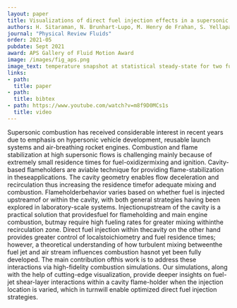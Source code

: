 ```yaml
---
layout: paper
title: Visualizations of direct fuel injection effects in a supersonic cavity flameholder
authors: H. Sitaraman, N. Brunhart-Lupo, M. Henry de Frahan, S. Yellapantula, B. Perry, J. Rood, R. Grout, M. Day, R. Binyahib, and K. Gruchalla
journal: "Physical Review Fluids"
order: 2021-05
pubdate: Sept 2021
award: APS Gallery of Fluid Motion Award 
image: /images/fig_aps.png
image_text: temperature snapshot at statistical steady-state for two fuel injection cases
links:
- path: 
  title: paper
- path: 
  title: bibtex
- path: https://www.youtube.com/watch?v=m8f9D0MCs1s
  title: video
---
```

Supersonic  combustion has received considerable interest in recent years due to emphasis on hypersonic vehicle development, reusable launch systems and air-breathing rocket engines.  Combustion and flame stabilization at high supersonic flows is challenging mainly because of extremely small residence times for fuel-oxidizermixing  and  ignition.   Cavity-based  flameholders  are  aviable technique for providing flame-stabilization in theseapplications.  The cavity geometry enables flow deceleration and recirculation thus increasing the residence timefor adequate mixing and combustion.  Flameholderbehavior varies based on whether fuel is injected upstreamof or within the cavity, with both general strategies having been explored in laboratory-scale systems.  Injectionupstream of the cavity is a practical solution that providesfuel for flameholding and main engine combustion, butmay require high fueling rates for greater mixing withinthe recirculation zone.  Direct fuel injection within thecavity on the other hand provides greater control of localstoichiometry and fuel residence times; however, a theoretical understanding of how turbulent mixing betweenthe  fuel  jet  and  air  stream  influences  combustion  hasnot yet been fully developed.  The main contribution ofthis work is to address these interactions via high-fidelity combustion simulations.  Our simulations, along with the help of cutting-edge visualization, provide deeper insights on fuel-jet shear-layer interactions within a cavity flame-holder when the injection location is varied, which in turnwill enable optimized direct fuel injection strategies.


